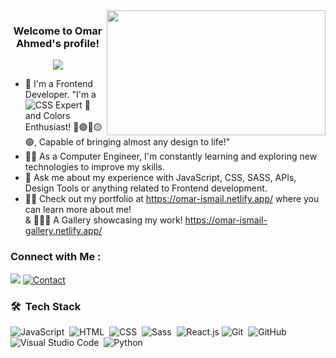 
<img width="350" height="200" align="right" src="https://i.pinimg.com/1200x/69/34/fa/6934fa4ffd8a5ca264675f72bb80680a.jpg">

<h3 align="center">
  Welcome to Omar Ahmed's profile!
</h3>

<!-- Typing SVG by DenverCoder1 - https://github.com/DenverCoder1/readme-typing-svg -->
<p align="center">
  <a href="https://github.com/DenverCoder1/readme-typing-svg"><img src="https://readme-typing-svg.herokuapp.com/?lines=FrontEnd+Web+Developer;CSS+Enthusiast!+;Always+Learning+New+Things!&font=Fira%20Code&center=true&width=440&height=45&color=36BCF7FF&vCenter=true&size=22"></a>
</p> 

- 🏢 I'm a Frontend Developer. "I'm a ![CSS](https://img.shields.io/badge/-CSS-05122A?style=flat&logo=CSS3&logoColor=1572B6) Expert 🎨 and Colors Enthusiast! 🔴🟣🔵🟡🟢, Capable of bringing almost any design to life!"
- 👨‍💻 As a Computer Engineer, I'm constantly learning and exploring new technologies to improve my skills.
- 💬 Ask me about my experience with JavaScript, CSS, SASS, APIs, Design Tools or anything related to Frontend development.
- 🙎‍♂️ Check out my portfolio at https://omar-ismail.netlify.app/ where you can learn more about me! <br>& 👨‍💻🎨 A Gallery showcasing my work! https://omar-ismail-gallery.netlify.app/




### Connect with Me :
<a href="https://www.linkedin.com/in/omar-ahmed-ismail/" target="_blank"><img src="https://img.shields.io/badge/-Omar%20Ahmed-0077B5?style=for-the-badge&logo=Linkedin&logoColor=white"/></a>
[![Contact](https://img.shields.io/badge/CONTACT-GET%20IN%20TOUCH%20NOW-blue?style=for-the-badge)](https://omar-ismail.netlify.app/#contact)


### 🛠 &nbsp;Tech Stack
![JavaScript](https://img.shields.io/badge/-JavaScript-05122A?style=flat&logo=javascript)&nbsp;
![HTML](https://img.shields.io/badge/-HTML-05122A?style=flat&logo=HTML5)&nbsp;
![CSS](https://img.shields.io/badge/-CSS-05122A?style=flat&logo=CSS3&logoColor=1572B6)&nbsp;
![Sass](https://img.shields.io/badge/-Sass-05122A?style=flat&logo=sass)&nbsp;
![React.js](https://img.shields.io/badge/-React-05122A?style=flat&logo=react)
![Git](https://img.shields.io/badge/-Git-05122A?style=flat&logo=git)&nbsp;
![GitHub](https://img.shields.io/badge/-GitHub-05122A?style=flat&logo=github)&nbsp;
![Visual Studio Code](https://img.shields.io/badge/-Visual%20Studio%20Code-05122A?style=flat&logo=visual-studio-code&logoColor=007ACC)&nbsp;
![Python](https://img.shields.io/badge/-Python%20-05122A?style=flat&logo=python)&nbsp;
